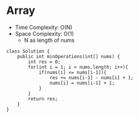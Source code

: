 # Array
* Time Complexity: O(N)
* Space Complexity: O(1)
	* N as length of nums
```
class Solution {
    public int minOperations(int[] nums) {
        int res = 0;
        for(int i = 1; i < nums.length; i++){
            if(nums[i] <= nums[i-1]){
                res += nums[i-1] - nums[i] + 1;
                nums[i] = nums[i-1] + 1;
            }
        }
        return res;
    }
}
```
